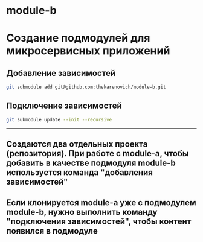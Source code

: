# module-b


# Cоздание подмодулей для микросервисных приложений

## Добавление зависимостей
```bash
git submodule add git@github.com:thekarenovich/module-b.git
```

## Подключение зависимостей
```bash
git submodule update --init --recursive
```
___
## Создаются два отдельных проекта (репозитория). При работе с module-a, чтобы добавить в качестве подмодуля module-b используется команда "добавления зависимостей"

## Если клонируется module-a уже с подмодулем module-b, нужно выполнить команду "подключения зависимостей", чтобы контент появился в подмодуле